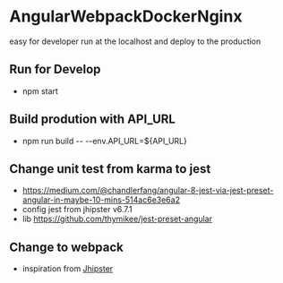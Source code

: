 # AngularWebpackDockerNginx
easy for developer run at the localhost and deploy to the production

## Run for Develop
- npm start

## Build prodution with API_URL
- npm run build -- --env.API_URL=${API_URL}

## Change unit test from karma to jest

- https://medium.com/@chandlerfang/angular-8-jest-via-jest-preset-angular-in-maybe-10-mins-514ac6e3e6a2
- config jest from jhipster v6.7.1
- lib https://github.com/thymikee/jest-preset-angular

## Change to webpack
- inspiration from [Jhipster](https://www.jhipster.tech/)
